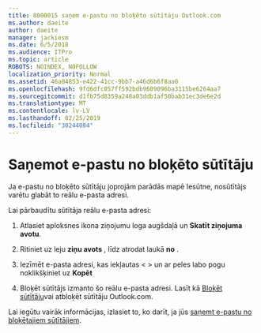 ```yaml
---
title: 8000015 saņem e-pastu no bloķēto sūtītāju Outlook.com
ms.author: daeite
author: daeite
manager: jackiesm
ms.date: 6/5/2018
ms.audience: ITPro
ms.topic: article
ROBOTS: NOINDEX, NOFOLLOW
localization_priority: Normal
ms.assetid: 46a04853-e422-41cc-9bb7-a46d6b6f8aa0
ms.openlocfilehash: 9fd6dfc057ff592bdb9609096ba3115be6264aa7
ms.sourcegitcommit: d1fb75d8359a248a03ddb1af50bab31ec3de6e2d
ms.translationtype: MT
ms.contentlocale: lv-LV
ms.lasthandoff: 02/25/2019
ms.locfileid: "30244084"
---
```

# <a name="receiving-email-from-blocked-senders"></a>Saņemot e-pastu no bloķēto sūtītāju

Ja e-pastu no bloķēto sūtītāju joprojām parādās mapē Iesūtne, nosūtītājs varētu glabāt to reālu e-pasta adresi.
  
Lai pārbaudītu sūtītāja reālu e-pasta adresi:
  
1. Atlasiet aploksnes ikona ziņojumu loga augšdaļā un **Skatīt ziņojuma avotu**.
    
2. Ritiniet uz leju **ziņu avots** , līdz atrodat laukā **no** . 
    
3. Iezīmēt e-pasta adresi, kas iekļautas \< \> un ar peles labo pogu noklikšķiniet uz **Kopēt**
    
4. Bloķēt sūtītājs izmanto šo reālu e-pasta adresi. Lasīt kā [Bloķēt sūtītāju](https://support.office.com/article/afba1c94-77bb-4f50-8b85-057cf52f4d5e.aspx)vai atbloķēt sūtītāju Outlook.com.
    
Lai iegūtu vairāk informācijas, izlasiet to, ko darīt, ja jūs [saņemt e-pastu no bloķētajiem sūtītājiem](https://go.microsoft.com/fwlink/p/?linkid=2002011&amp;clcid=0x409).
  

